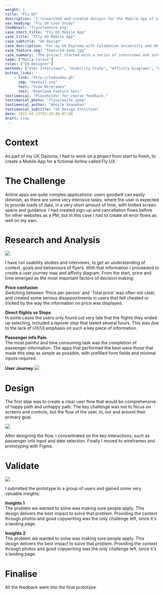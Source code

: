 ```yaml
---
weight: 1
title: "Fly UX"
description: "I researched and created designs for the Mobile app of a fictional Airline: Fly UX"
nav_heading: "Fly UX Case Study"
thumbnail: "flyuxfeature.png"
case_short_title: "Fly UX Mobile App"
case_title: "TFly UX Mobile App"
case_subtitle: "UX Design"
case_description: "For my UX Diploma with Caledonian University and UX Design Institute I decided to research, design and prototype a mobile application for a fictional Airline: Fly UX."
case_feature_img: "featured-tedx.jpg"
case_summary: "The project started with a series of interviews and surveys with users that travel quite often. I then proceeded to collate the research, analyse the data points and prepare user flows, interactions and finally wireframe and prototype the app."
team: ["Maria Cerase"]
roles: ["UX Designer"]
methods: ["User Interviews", "Usability Study", "Affinity Diagrams", "User Flow", "Wireframing", "Prototyping"]
button_links:
    - link: "http://tedxadmu.ph"
      img: "eyeball.svg"
      text: "View Wirerames"
      text: "Download Feature Sets"
testimonial: "Placeholder for course feedback."
testimonial_photo: "flyux/aoife.jpeg"
testimonial_author: "Ahoife Shanahan"
testimonial_subtitle: "UX Design Institute"
date: 2021-03-15T03:29:08-07:00
draft: true
---
```


# Context


As part of my UX Diploma, I had to work on a project from start to finish, to create a Mobile App for a fictional Airline called Fly UX. 

# The Challenge


Airline apps are quite complex applications: users goodwill can easily diminish, as there are some very intensive tasks, where the user is expected to provide loads of data, in a very short amount of time, with limited screen space and guidance. I had created sign-up and cancellation flows before for other websites as a PM, but in this case I had to create all error flows as well on my own.

# Research and Analysis

![](//localhost:1313/flyux/research.jpg)

I have run usability studies and interviews, to get an understanding of context, goals and behaviours of flyers. With that information I proceeded to create a user journey map and affinity diagram. From the start, price and time emerged as the most important factors of decision making:

**Price confusion**
<br>Switching between 'Price per person' and 'Total price' was often not clear, and created some serious disappointments in users that felt cheated or tricked by the way the information on price was displayed.

**Direct flights vs Stops**
<br>In some cases the users only found out very late that the flights they ended up selecting, included a layover stop that lasted several hours. This was due to the lack of UX/UI emphasis on such a key piece of information.

**Passenger info Pain**
<br>The most painful and time consuming task was the completion of passenger information. The apps that performed the best were those that made this step as simple as possible, with prefilled form fields and minimal inputs required.

**User Journey**
![](//localhost:1313/flyux/journey.jpg)

            
# Design

The first step was to create a clear user flow that would be comprehensive of happy path and unhappy path. The key challenge was not to focus on screens and controls, but the flow of the user, in, out and around their primary goal. 

![](//localhost:1313/flyux/flyuxflow.png)

After designing the flow, I concentrated on the key interactions, such as passenger info input and date selection. Finally I moved to wireframes and prototyping with Figma. 

# Validate

![](//localhost:1313/flyux/cta.png)

I submitted the prototype to a group of users and gained some very valuable insights:

**Insights 1**
<br>The problem we wanted to solve was making sure people apply. This design delivers the best impact to solve that problem. Providing the context through photos and good copywriting was the only challenge left, since it's a landing page.

**Insights 2**
<br>The problem we wanted to solve was making sure people apply. This design delivers the best impact to solve that problem. Providing the context through photos and good copywriting was the only challenge left, since it's a landing page.

# Finalise

All the feedback went into the final prototype.

